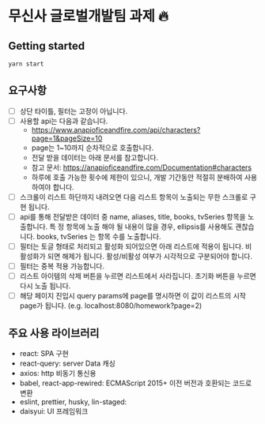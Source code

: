 # 무신사 글로벌개발팀 과제 🔥

## Getting started
```sh
yarn start
```

## 요구사항
- [ ] 상단 타이틀, 필터는 고정이 아닙니다.
- [ ] 사용할 api는 다음과 같습니다.
  - https://www.anapioficeandfire.com/api/characters?page=1&pageSize=10
  - page는 1~10까지 순차적으로 호출합니다.
  - 전달 받을 데이터는 아래 문서를 참고합니다.
  - 참고 문서: https://anapioficeandfire.com/Documentation#characters
  - 하루에 호출 가능한 횟수에 제한이 있으니, 개발 기간동안 적절히 분배하여 사용하여야 합니다.
- [ ] 스크롤이 리스트 하단까지 내려오면 다음 리스트 항목이 노출되는 무한 스크롤로 구현 됩니다.
- [ ] api를 통해 전달받은 데이터 중 name, aliases, title, books, tvSeries 항목을 노출합니다. 특
  정 항목에 노출 해야 될 내용이 많을 경우, ellipsis를 사용해도 괜찮습니다. books, tvSeries
  는 항목 수를 노출합니다. 
- [ ] 필터는 토글 형태로 처리되고 활성화 되어있으면 아래 리스트에 적용이 됩니다. 비활성화가 되면 해제가 됩니다. 활성/비활성 여부가 시각적으로 구분되어야 합니다. 
- [ ] 필터는 중복 적용 가능합니다. 
- [ ] 리스트 아이템의 삭제 버튼을 누르면 리스트에서 사라집니다. 초기화 버튼을 누르면 다시
  노출 됩니다. 
- [ ] 해당 페이지 진입시 query params에 page를 명시하면 이 값이 리스트의 시작 page가 됩니다. (e.g. localhost:8080/homework?page=2)

## 주요 사용 라이브러리
- react: SPA 구현
- react-query: server Data 캐싱
- axios: http 비동기 통신용
- babel, react-app-rewired: ECMAScript 2015+ 이전 버전과 호환되는 코드로 변환
- eslint, prettier, husky, lin-staged:
- daisyui: UI 프레임워크
